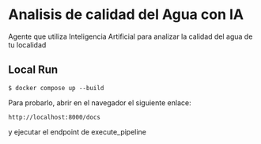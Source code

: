 # Analisis de calidad del Agua con IA

Agente que utiliza Inteligencia Artificial para analizar la calidad del agua de tu localidad


## Local Run

```
$ docker compose up --build
```

Para probarlo, abrir en el navegador el siguiente enlace: 
```
http://localhost:8000/docs
```
y ejecutar el endpoint de execute_pipeline
